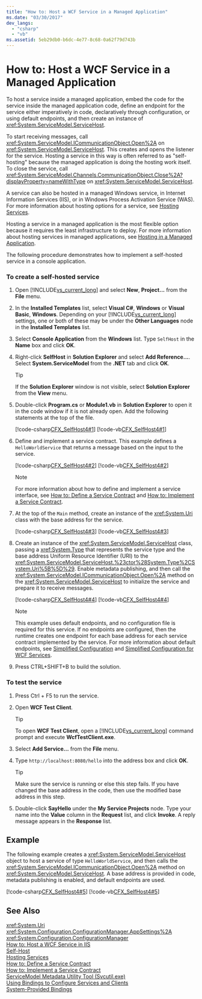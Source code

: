 ```yaml
---
title: "How to: Host a WCF Service in a Managed Application"
ms.date: "03/30/2017"
dev_langs: 
  - "csharp"
  - "vb"
ms.assetid: 5eb29db0-b6dc-4e77-8c68-0a62f79d743b
---
```

# How to: Host a WCF Service in a Managed Application
To host a service inside a managed application, embed the code for the service inside the managed application code, define an endpoint for the service either imperatively in code, declaratively through configuration, or using default endpoints, and then create an instance of <xref:System.ServiceModel.ServiceHost>.  
  
 To start receiving messages, call <xref:System.ServiceModel.ICommunicationObject.Open%2A> on <xref:System.ServiceModel.ServiceHost>. This creates and opens the listener for the service. Hosting a service in this way is often referred to as "self-hosting" because the managed application is doing the hosting work itself. To close the service, call <xref:System.ServiceModel.Channels.CommunicationObject.Close%2A?displayProperty=nameWithType> on <xref:System.ServiceModel.ServiceHost>.  
  
 A service can also be hosted in a managed Windows service, in Internet Information Services (IIS), or in Windows Process Activation Service (WAS). For more information about hosting options for a service, see [Hosting Services](../../../docs/framework/wcf/hosting-services.md).  
  
 Hosting a service in a managed application is the most flexible option because it requires the least infrastructure to deploy. For more information about hosting services in managed applications, see [Hosting in a Managed Application](../../../docs/framework/wcf/feature-details/hosting-in-a-managed-application.md).  
  
 The following procedure demonstrates how to implement a self-hosted service in a console application.  
  
### To create a self-hosted service  
  
1.  Open [!INCLUDE[vs_current_long](../../../includes/vs-current-long-md.md)] and select **New**, **Project...** from the **File** menu.  
  
2.  In the **Installed Templates** list, select **Visual C#**, **Windows** or **Visual Basic**, **Windows**. Depending on your [!INCLUDE[vs_current_long](../../../includes/vs-current-long-md.md)] settings, one or both of these may be under the **Other Languages** node in the **Installed Templates** list.  
  
3.  Select **Console Application** from the **Windows** list. Type `SelfHost` in the **Name** box and click **OK**.  
  
4.  Right-click **SelfHost** in **Solution Explorer** and select **Add Reference...**. Select **System.ServiceModel** from the **.NET** tab and click **OK**.  
  
    > [!TIP]
    >  If the **Solution Explorer** window is not visible, select **Solution Explorer** from the **View** menu.  
  
5.  Double-click **Program.cs** or **Module1.vb** in **Solution Explorer** to open it in the code window if it is not already open. Add the following statements at the top of the file.  
  
     [!code-csharp[CFX_SelfHost4#1](../../../samples/snippets/csharp/VS_Snippets_CFX/cfx_selfhost4/cs/program.cs#1)]
     [!code-vb[CFX_SelfHost4#1](../../../samples/snippets/visualbasic/VS_Snippets_CFX/cfx_selfhost4/vb/module1.vb#1)]  
  
6.  Define and implement a service contract. This example defines a `HelloWorldService` that returns a message based on the input to the service.  
  
     [!code-csharp[CFX_SelfHost4#2](../../../samples/snippets/csharp/VS_Snippets_CFX/cfx_selfhost4/cs/program.cs#2)]
     [!code-vb[CFX_SelfHost4#2](../../../samples/snippets/visualbasic/VS_Snippets_CFX/cfx_selfhost4/vb/module1.vb#2)]  
  
    > [!NOTE]
    >  For more information about how to define and implement a service interface, see [How to: Define a Service Contract](../../../docs/framework/wcf/how-to-define-a-wcf-service-contract.md) and [How to: Implement a Service Contract](../../../docs/framework/wcf/how-to-implement-a-wcf-contract.md).  
  
7.  At the top of the `Main` method, create an instance of the <xref:System.Uri> class with the base address for the service.  
  
     [!code-csharp[CFX_SelfHost4#3](../../../samples/snippets/csharp/VS_Snippets_CFX/cfx_selfhost4/cs/program.cs#3)]
     [!code-vb[CFX_SelfHost4#3](../../../samples/snippets/visualbasic/VS_Snippets_CFX/cfx_selfhost4/vb/module1.vb#3)]  
  
8.  Create an instance of the <xref:System.ServiceModel.ServiceHost> class, passing a <xref:System.Type> that represents the service type and the base address Uniform Resource Identifier (URI) to the <xref:System.ServiceModel.ServiceHost.%23ctor%28System.Type%2CSystem.Uri%5B%5D%29>. Enable metadata publishing, and then call the <xref:System.ServiceModel.ICommunicationObject.Open%2A> method on the <xref:System.ServiceModel.ServiceHost> to initialize the service and prepare it to receive messages.  
  
     [!code-csharp[CFX_SelfHost4#4](../../../samples/snippets/csharp/VS_Snippets_CFX/cfx_selfhost4/cs/program.cs#4)]
     [!code-vb[CFX_SelfHost4#4](../../../samples/snippets/visualbasic/VS_Snippets_CFX/cfx_selfhost4/vb/module1.vb#4)]       
  
    > [!NOTE]
    >  This example uses default endpoints, and no configuration file is required for this service. If no endpoints are configured, then the runtime creates one endpoint for each base address for each service contract implemented by the service. For more information about default endpoints, see [Simplified Configuration](../../../docs/framework/wcf/simplified-configuration.md) and [Simplified Configuration for WCF Services](../../../docs/framework/wcf/samples/simplified-configuration-for-wcf-services.md).  
  
9. Press CTRL+SHIFT+B to build the solution.  
  
### To test the service  
  
1.  Press Ctrl + F5 to run the service.  
  
2.  Open **WCF Test Client**.  
  
    > [!TIP]
    >  To open **WCF Test Client**, open a [!INCLUDE[vs_current_long](../../../includes/vs-current-long-md.md)] command prompt and execute **WcfTestClient.exe**.  
  
3.  Select **Add Service...** from the **File** menu.  
  
4.  Type `http://localhost:8080/hello` into the address box and click **OK**.  
  
    > [!TIP]
    >  Make sure the service is running or else this step fails. If you have changed the base address in the code, then use the modified base address in this step.  
  
5.  Double-click **SayHello** under the **My Service Projects** node. Type your name into the **Value** column in the **Request** list, and click **Invoke**. A reply message appears in the **Response** list.  
  
## Example  
 The following example creates a <xref:System.ServiceModel.ServiceHost> object to host a service of type `HelloWorldService`, and then calls the <xref:System.ServiceModel.ICommunicationObject.Open%2A> method on <xref:System.ServiceModel.ServiceHost>. A base address is provided in code, metadata publishing is enabled, and default endpoints are used.  
  
 [!code-csharp[CFX_SelfHost4#5](../../../samples/snippets/csharp/VS_Snippets_CFX/cfx_selfhost4/cs/program.cs#5)]
 [!code-vb[CFX_SelfHost4#5](../../../samples/snippets/visualbasic/VS_Snippets_CFX/cfx_selfhost4/vb/module1.vb#5)]  
  
## See Also  
 <xref:System.Uri>  
 <xref:System.Configuration.ConfigurationManager.AppSettings%2A>  
 <xref:System.Configuration.ConfigurationManager>  
 [How to: Host a WCF Service in IIS](../../../docs/framework/wcf/feature-details/how-to-host-a-wcf-service-in-iis.md)  
 [Self-Host](../../../docs/framework/wcf/samples/self-host.md)  
 [Hosting Services](../../../docs/framework/wcf/hosting-services.md)  
 [How to: Define a Service Contract](../../../docs/framework/wcf/how-to-define-a-wcf-service-contract.md)  
 [How to: Implement a Service Contract](../../../docs/framework/wcf/how-to-implement-a-wcf-contract.md)  
 [ServiceModel Metadata Utility Tool (Svcutil.exe)](../../../docs/framework/wcf/servicemodel-metadata-utility-tool-svcutil-exe.md)  
 [Using Bindings to Configure Services and Clients](../../../docs/framework/wcf/using-bindings-to-configure-services-and-clients.md)  
 [System-Provided Bindings](../../../docs/framework/wcf/system-provided-bindings.md)
